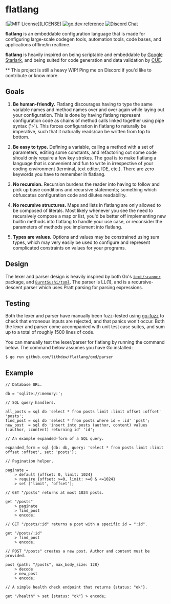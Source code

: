 # flatlang

[![MIT License](https://img.shields.io/apm/l/atomic-design-ui.svg?)](LICENSE)
[![go.dev reference](https://img.shields.io/badge/go.dev-reference-007d9c?logo=go&logoColor=white&style=flat-square)](https://pkg.go.dev/github.com/lithdew/flatlang)
[![Discord Chat](https://img.shields.io/discord/697002823123992617)](https://discord.gg/HZEbkeQ)

**flatlang** is an embeddable configuration language that is made for configuring large-scale codegen tools, automation tools, code bases, and applications offline/in realtime.

**flatlang** is heavily inspired on being scriptable and embeddable by [Google Starlark](https://github.com/bazelbuild/starlark), and being suited for code generation and data validation by [CUE](https://cuelang.org/).

** This project is still a heavy WIP! Ping me on Discord if you'd like to contribute or know more.

## Goals

1. **Be human-friendly.** Flatlang discourages having to type the same variable names and method names over and over again while laying out your configuration. This is done by having flatlang represent configuration code as chains of method calls linked together using pipe syntax ('>'). This forces configuration in flatlang to naturally be imperative, such that it naturally reads/can be written from top to bottom.

2. **Be easy to type.** Defining a variable, calling a method with a set of parameters, editing some constants, and refactoring out some code should only require a few key strokes. The goal is to make flatlang a language that is convenient and fun to write in irrespective of your coding environment (terminal, text editor, IDE, etc.). There are zero keywords you have to remember in flatlang.

3. **No recursion.** Recursion burdens the reader into having to follow and pick up base conditions and recursive statements; something which obfuscates configuration code and dilutes readability.

4. **No recursive structures.** Maps and lists in flatlang are only allowed to be composed of literals. Most likely whenever you see the need to recursively compose a map or list, you'd be better off implementing new builtin methods into flatlang to handle your use case, or reconsider the parameters of methods you implement into flatlang.

5. **Types are values.** Options and values may be constrained using sum types, which may very easily be used to configure and represent complicated constraints on values for your programs.

## Design

The lexer and parser design is heavily inspired by both Go's [`text/scanner`](https://golang.org/pkg/text/scanner/) package, and [`BurntSushi/toml`](https://github.com/BurntSushi/toml). The parser is LL(1), and is a recursive-descent parser which uses Pratt parsing for parsing expressions.

## Testing

Both the lexer and parser have manually been fuzz-tested using [go-fuzz](https://github.com/dvyukov/go-fuzz) to check that erroneous inputs are rejected, and that panics won't occur. Both the lexer and parser come accompanied with unit test case suites, and sum up to a total of roughly 1500 lines of code.

You can manually test the lexer/parser for flatlang by running the command below. The command below assumes you have Go installed:

```
$ go run github.com/lithdew/flatlang/cmd/parser
```

## Example

```
// Database URL.

db = 'sqlite://:memory:';

// SQL query handlers.

all_posts = sql db 'select * from posts limit :limit offset :offset' 'posts';
find_post = sql db 'select * from posts where id = :id' 'post';
new_post  = sql db 'insert into posts (author, content) values (:author, :content) returning id' 'id';

// An example expanded-form of a SQL query.

expanded_form = sql {db: db, query: 'select * from posts limit :limit offset :offset', set: 'posts'};

// Pagination helper.

paginate =
    > default {offset: 0, limit: 1024}
    > require {offset: >=0, limit: >=0 & <=1024}
    > set ['limit', 'offset'];

// GET "/posts" returns at most 1024 posts.

get "/posts"
	> paginate
	> find_post
	> encode;

// GET "/posts/:id" returns a post with a specific id = ":id".

get "/posts/:id"
    > find_post
    > encode;

// POST "/posts" creates a new post. Author and content must be provided.

post {path: "/posts", max_body_size: 128}
	> decode
	> new_post
	> encode;

// A simple health check endpoint that returns {status: "ok"}.

get "/health" > set {status: "ok"} > encode;
```

